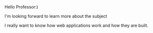 Hello Professor:)

I'm looking forward to learn more about the subject

I really want to know how web applications work and how they are built.

